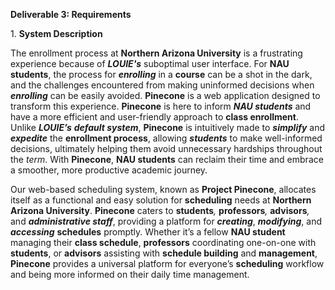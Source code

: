 **Deliverable 3: Requirements**

1\. **System Description**

The enrollment process at **Northern Arizona University** is a frustrating experience because of **_LOUIE's_** suboptimal user interface. For **NAU students**, the process for **_enrolling_** in a **course** can be a shot in the dark, and the challenges encountered from making uninformed decisions when **_enrolling_** can be easily avoided. **Pinecone** is a web application designed to transform this experience. **Pinecone** is here to inform **_NAU students_** and have a more efficient and user-friendly approach to **class enrollment**. Unlike **_LOUIE’s_** **_default system_**, **Pinecone** is intuitively made to **_simplify_** and **_expedite_** the **enrollment process**, allowing **_students_** to make well-informed decisions, ultimately helping them avoid unnecessary hardships throughout the _term_. With **Pinecone**, **NAU students** can reclaim their time and embrace a smoother, more productive academic journey.&#x20; 

Our web-based scheduling system, known as **Project Pinecone**, allocates itself as a functional and easy solution for **scheduling** needs at **Northern Arizona University**. **Pinecone** caters to **students**_,_ **professors**_,_ **advisors**_,_ and **_administrative staff_**, providing a platform for **_creating_**, **_modifying_**, and **_accessing_** **schedules** promptly. Whether it’s a fellow **NAU student** managing their **class schedule**, **professors** coordinating one-on-one with **students**, or **advisors** assisting with **schedule building** and **management**, **Pinecone** provides a universal platform for everyone’s **scheduling** workflow and being more informed on their daily time management.


